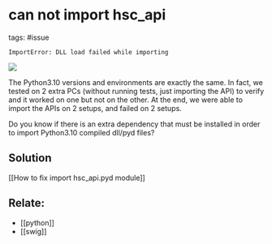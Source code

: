 # can not import hsc_api
tags: #issue

```
ImportError: DLL load failed while importing
```
![](images/2022-01-17-17-42-03.png)
          

The Python3.10 versions and environments are exactly the same. In fact, we tested on 2 extra PCs (without running tests, just importing the API) to verify and it worked on one but not on the other. At the end, we were able to import the APIs on 2 setups, and failed on 2 setups.

Do you know if there is an extra dependency that must be installed in order to import Python3.10 compiled dll/pyd files?
## Solution
[[How to fix import hsc_api.pyd module]]
## Relate:
- [[python]]
- [[swig]]
